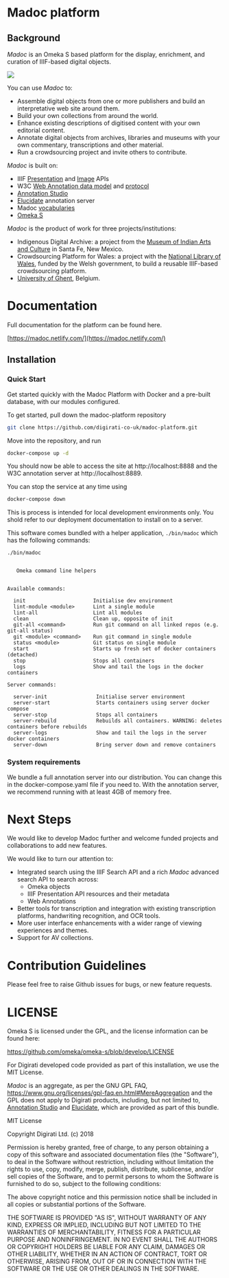 # Madoc platform

## Background

_Madoc_ is an Omeka S based platform for the display, enrichment, and curation of IIIF-based digital objects.

![](https://i.imgur.com/HSDXvUL.png)


You can use _Madoc_ to:

* Assemble digital objects from one or more publishers and build an interpretative web site around them.
* Build your own collections from around the world.
* Enhance existing descriptions of digitised content with your own editorial content.
* Annotate digital objects from archives, libraries and museums with your own commentary, transcriptions and other material.
* Run a crowdsourcing project and invite others to contribute.

_Madoc_ is built on:

* IIIF [Presentation](https://iiif.io/api/presentation/2.1) and [Image](https://iiif.io/api/image/2.1/) APIs
* W3C [Web Annotation data model](https://www.w3.org/TR/annotation-model/) and [protocol](https://www.w3.org/TR/annotation-protocol/)
* [Annotation Studio](https://annotation-studio.digirati.com/)
* [Elucidate](https://github.com/dlcs/elucidate-server) annotation server
* Madoc [vocabularies](https://github.com/digirati-co-uk/annotation-vocab)
* [Omeka S](https://omeka.org/s/)

_Madoc_ is the product of work for three projects/institutions:

* Indigenous Digital Archive: a project from the [Museum of Indian Arts and Culture](http://indianartsandculture.org/) in Santa Fe, New Mexico.
* Crowdsourcing Platform for Wales: a project with the [National Library of Wales](https://www.library.wales/), funded by the Welsh government, to build a reusable IIIF-based crowdsourcing platform.
* [University of Ghent](https://www.ugent.be/en), Belgium.



# Documentation

Full documentation for the platform can be found here.

[https://madoc.netlify.com/](https://madoc.netlify.com/)

## Installation

### Quick Start
Get started quickly with the Madoc Platform with Docker and a pre-built database, with our modules configured.

To get started, pull down the madoc-platform repository

```bash
git clone https://github.com/digirati-co-uk/madoc-platform.git
```

Move into the repository, and run

```bash
docker-compose up -d
```

You should now be able to access the site at http://localhost:8888 and the W3C annotation server at http://localhost:8889.

You can stop the service at any time using

```bash
docker-compose down
```

This is process is intended for local development environments only. You shold refer to our deployment documentation to install on to a server.

This software comes bundled with a helper application, `./bin/madoc` which has the following commands:


```
./bin/madoc


   Omeka command line helpers


Available commands:

  init                      Initialise dev environment
  lint-module <module>      Lint a single module
  lint-all                  Lint all modules
  clean                     Clean up, opposite of init
  git-all <command>         Run git command on all linked repos (e.g. git-all status)
  git <module> <command>    Run git command in single module
  status <module>           Git status on single module
  start                     Starts up fresh set of docker containers (detached)
  stop                      Stops all containers
  logs                      Show and tail the logs in the docker containers

Server commands:

  server-init                Initialise server environment
  server-start               Starts containers using server docker compose
  server-stop                Stops all containers
  server-rebuild             Rebuilds all containers. WARNING: deletes containers before rebuilds
  server-logs                Show and tail the logs in the server docker containers
  server-down                Bring server down and remove containers
```

### System requirements

We bundle a full annotation server into our distribution. You can change this in the docker-compose.yaml file if you need to. With the annotation server, we recommend running with at least 4GB of memory free.

# Next Steps

We would like to develop Madoc further and welcome funded projects and collaborations to add new features. 

We would like to turn our attention to:

* Integrated search using the IIIF Search API and a rich _Madoc_ advanced search API to search across:
    *  Omeka objects
    *  IIIF Presentation API resources and their metadata
    *  Web Annotations
* Better tools for transcription and integration with existing transcription platforms, handwriting recognition,  and OCR tools.
* More user interface enhancements with a wider range of viewing experiences and themes.
* Support for AV collections.


# Contribution Guidelines


Please feel free to raise Github issues for bugs, or new feature requests.

# LICENSE

Omeka S is licensed under the GPL, and the license information can be found here:

https://github.com/omeka/omeka-s/blob/develop/LICENSE

For Digirati developed code provided as part of this installation, we use the MIT License. 

_Madoc_ is an aggregate, as per the GNU GPL FAQ, https://www.gnu.org/licenses/gpl-faq.en.html#MereAggregation and the GPL does not apply to Digirati products, including, but not limited to, [Annotation Studio](https://annotation-studio.digirati.com/) and [Elucidate](https://github.com/dlcs/elucidate-server), which are provided as part of this bundle.

MIT License

Copyright Digirati Ltd. (c) 2018

Permission is hereby granted, free of charge, to any person obtaining a copy of this software and associated documentation files (the "Software"), to deal in the Software without restriction, including without limitation the rights to use, copy, modify, merge, publish, distribute, sublicense, and/or sell copies of the Software, and to permit persons to whom the Software is furnished to do so, subject to the following conditions:

The above copyright notice and this permission notice shall be included in all copies or substantial portions of the Software.

THE SOFTWARE IS PROVIDED "AS IS", WITHOUT WARRANTY OF ANY KIND, EXPRESS OR IMPLIED, INCLUDING BUT NOT LIMITED TO THE WARRANTIES OF MERCHANTABILITY, FITNESS FOR A PARTICULAR PURPOSE AND NONINFRINGEMENT. IN NO EVENT SHALL THE AUTHORS OR COPYRIGHT HOLDERS BE LIABLE FOR ANY CLAIM, DAMAGES OR OTHER LIABILITY, WHETHER IN AN ACTION OF CONTRACT, TORT OR OTHERWISE, ARISING FROM, OUT OF OR IN CONNECTION WITH THE SOFTWARE OR THE USE OR OTHER DEALINGS IN THE SOFTWARE.
